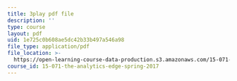 ```yaml
---
title: 3play pdf file
description: ''
type: course
layout: pdf
uid: 1e725c0b608ae5dc42b33b497a546a98
file_type: application/pdf
file_location: >-
  https://open-learning-course-data-production.s3.amazonaws.com/15-071-the-analytics-edge-spring-2017/1e725c0b608ae5dc42b33b497a546a98_JcAB1JeDs8Y.pdf
course_id: 15-071-the-analytics-edge-spring-2017
---
```

